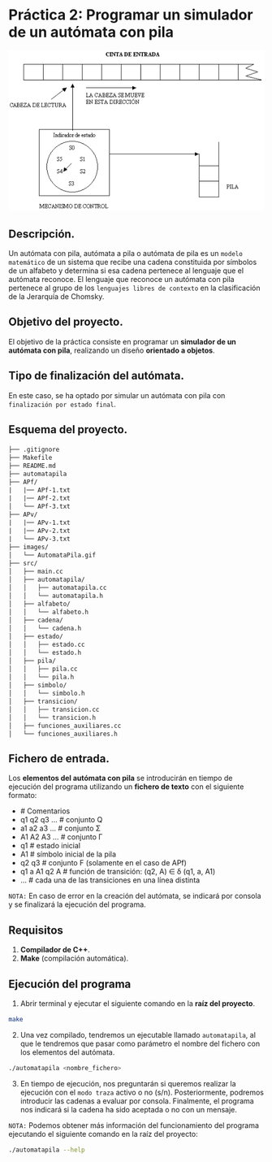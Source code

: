 # Práctica 2: Programar un simulador de un autómata con pila

<p align="center">
  <img src="images/AutomataPila.gif" />
</p>

## Descripción.

Un autómata con pila, autómata a pila o autómata de pila es un `modelo matemático` de un sistema que recibe una cadena constituida por símbolos de un alfabeto y determina si esa cadena pertenece al lenguaje que el autómata reconoce. El lenguaje que reconoce un autómata con pila pertenece al grupo de los `lenguajes libres de contexto` en la clasificación de la Jerarquía de Chomsky.

## Objetivo del proyecto.

El objetivo de la práctica consiste en programar un **simulador de un autómata con pila**, realizando un diseño **orientado a objetos**.

## Tipo de finalización del autómata.

En este caso, se ha optado por simular un autómata con pila con `finalización por estado final`.

## Esquema del proyecto.

```
├── .gitignore
├── Makefile
├── README.md
├── automatapila
├── APf/
|   |── APf-1.txt
|   |── APf-2.txt
│   └── APf-3.txt
├── APv/
|   |── APv-1.txt
|   |── APv-2.txt
|   └── APv-3.txt
├── images/
│   └── AutomataPila.gif
├── src/
│   ├── main.cc
│   ├── automatapila/
│   │   ├── automatapila.cc
│   │   └── automatapila.h
│   ├── alfabeto/
│   │   └── alfabeto.h
│   ├── cadena/
│   │   └── cadena.h
│   ├── estado/
│   │   ├── estado.cc
│   │   └── estado.h
│   ├── pila/
│   │   ├── pila.cc
│   │   └── pila.h
│   ├── simbolo/
│   │   └── simbolo.h
│   ├── transicion/
│   │   ├── transicion.cc
│   │   └── transicion.h
│   ├── funciones_auxiliares.cc
│   └── funciones_auxiliares.h
```

## Fichero de entrada.

Los **elementos del autómata con pila** se introducirán en tiempo de ejecución del programa utilizando un **fichero de texto** con el siguiente formato:
- \# Comentarios
- q1 q2 q3 … # conjunto Q
- a1 a2 a3 … # conjunto Σ
- A1 A2 A3 … # conjunto Γ
- q1 # estado inicial
- A1 # símbolo inicial de la pila
- q2 q3 # conjunto F (solamente en el caso de APf)
- q1 a A1 q2 A # función de transición: (q2, A) ∈ δ (q1, a, A1)
- ... # cada una de las transiciones en una línea distinta

`NOTA:` En caso de error en la creación del autómata, se indicará por consola y se finalizará la ejecución del programa.

## Requisitos

1. **Compilador de C++**.
2. **Make** (compilación automática).

## Ejecución del programa

1. Abrir terminal y ejecutar el siguiente comando en la **raíz del proyecto**.

```bash
make
```

2. Una vez compilado, tendremos un ejecutable llamado `automatapila`, al que le tendremos que pasar como parámetro el nombre del fichero con los elementos del autómata.

```bash
./automatapila <nombre_fichero>
```

3. En tiempo de ejecución, nos preguntarán si queremos realizar la ejecución con el `modo traza` activo o no (s/n). Posteriormente, podremos introducir las cadenas a evaluar por consola. Finalmente, el programa nos indicará si la cadena ha sido aceptada o no con un mensaje.


`NOTA:` Podemos obtener más información del funcionamiento del programa ejecutando el siguiente comando en la raíz del proyecto:

```bash
./automatapila --help
```

